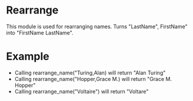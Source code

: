Rearrange
======

This module is used for rearranging names.
Turns "LastName", FirstName" into "FirstName LastName".

# Example

* Calling rearrange_name("Turing,Alan) will return "Alan Turing"
* Calling rearrange_name("Hopper,Grace M.) will return "Grace M. Hopper"
* Calling rearrange_name("Voltaire") will return "Voltare"
